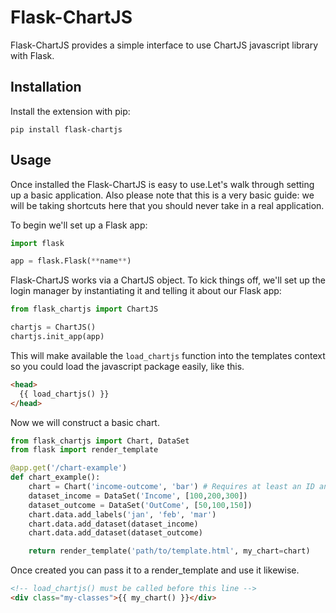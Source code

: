 # Flask-ChartJS

Flask-ChartJS provides a simple interface to use ChartJS javascript library with Flask.

## Installation

Install the extension with pip:

`pip install flask-chartjs`

## Usage

Once installed the Flask-ChartJS is easy to use.Let's walk through setting up a basic application. Also please note that this is a very basic guide: we will be taking shortcuts here that you should never take in a real application.

To begin we'll set up a Flask app:

```python
import flask

app = flask.Flask(**name**)
```

Flask-ChartJS works via a ChartJS object. To kick things off, we'll set up the login manager by instantiating it and telling it about our Flask app:

```python
from flask_chartjs import ChartJS

chartjs = ChartJS()
chartjs.init_app(app)
```

This will make available the `load_chartjs` function into the templates context so you could load the javascript package easily, like this.

```html
<head>
  {{ load_chartjs() }}
</head>
```

Now we will construct a basic chart.

```python
from flask_chartjs import Chart, DataSet
from flask import render_template

@app.get('/chart-example')
def chart_example():
    chart = Chart('income-outcome', 'bar') # Requires at least an ID and a chart type.
    dataset_income = DataSet('Income', [100,200,300])
    dataset_outcome = DataSet('OutCome', [50,100,150])
    chart.data.add_labels('jan', 'feb', 'mar')
    chart.data.add_dataset(dataset_income)
    chart.data.add_dataset(dataset_outcome)

    return render_template('path/to/template.html', my_chart=chart)

```

Once created you can pass it to a render_template and use it likewise.

```html
<!-- load_chartjs() must be called before this line -->
<div class="my-classes">{{ my_chart() }}</div>
```
